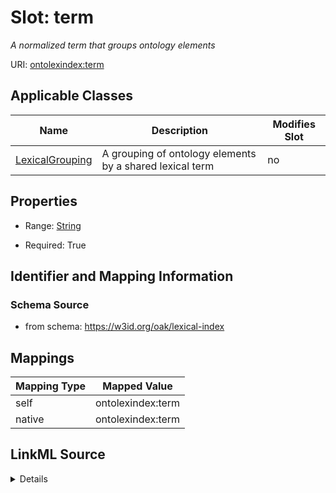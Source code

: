 

# Slot: term


_A normalized term that groups ontology elements_





URI: [ontolexindex:term](https://w3id.org/oak/lexical-index/term)



<!-- no inheritance hierarchy -->





## Applicable Classes

| Name | Description | Modifies Slot |
| --- | --- | --- |
| [LexicalGrouping](LexicalGrouping.md) | A grouping of ontology elements by a shared lexical term |  no  |







## Properties

* Range: [String](String.md)

* Required: True





## Identifier and Mapping Information







### Schema Source


* from schema: https://w3id.org/oak/lexical-index




## Mappings

| Mapping Type | Mapped Value |
| ---  | ---  |
| self | ontolexindex:term |
| native | ontolexindex:term |




## LinkML Source

<details>
```yaml
name: term
description: A normalized term that groups ontology elements
from_schema: https://w3id.org/oak/lexical-index
rank: 1000
key: true
alias: term
owner: LexicalGrouping
domain_of:
- LexicalGrouping
range: string
required: true

```
</details>